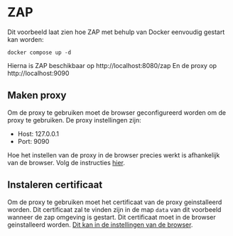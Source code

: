 # ZAP
Dit voorbeeld laat zien hoe ZAP met behulp van Docker eenvoudig gestart kan worden:

`docker compose up -d`

Hierna is ZAP beschikbaar op http://localhost:8080/zap
En de proxy op http://localhost:9090

## Maken proxy
Om de proxy te gebruiken moet de browser geconfigureerd worden om de proxy te gebruiken.
De proxy instellingen zijn:

* Host: 127.0.0.1
* Port: 9090

Hoe het instellen van de proxy in de browser precies werkt is afhankelijk van de browser. Volg de instructies [hier](https://www.zaproxy.org/docs/desktop/start/proxies/).

## Instaleren certificaat
Om de proxy te gebruiken moet het certificaat van de proxy geinstalleerd worden.
Dit certificaat zal te vinden zijn in de map `data` van dit voorbeeld wanneer de zap omgeving is gestart.
Dit certificaat moet in de browser geinstalleerd worden. [Dit kan in de instellingen van de browser](https://www.zaproxy.org/docs/desktop/addons/network/options/servercertificates/).
